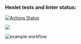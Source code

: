### Hexlet tests and linter status:
[![Actions Status](https://github.com/Plasticc66/java-project-lvl1/workflows/hexlet-check/badge.svg)](https://github.com/Plasticc66/java-project-lvl1/actions)


<a href="https://codeclimate.com/github/codeclimate/codeclimate/maintainability"><img src="https://api.codeclimate.com/v1/badges/a99a88d28ad37a79dbf6/maintainability" /></a>

![example workflow](https://github.com/<OWNER>/<REPOSITORY>/actions/workflows/<WORKFLOW_FILE>/badge.svg)
